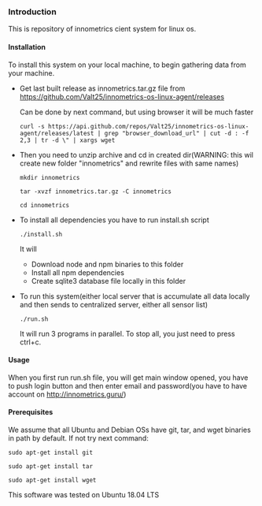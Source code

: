 ### Introduction
This is repository of innometrics cient system for linux os.

#### Installation
To install this system on your local machine, to begin gathering data from your machine.

* Get last built release as innometrics.tar.gz file from https://github.com/Valt25/innometrics-os-linux-agent/releases
   
    Can be done by next command, but using browser it will be much faster
    
    `curl -s https://api.github.com/repos/Valt25/innometrics-os-linux-agent/releases/latest | grep "browser_download_url" | cut -d : -f 2,3 | tr -d \" | xargs wget`

* Then you need to unzip archive and cd in created dir(WARNING: this wil create new folder "innometrics" and rewrite files with same names)
    
    `mkdir innometrics`
    
    `tar -xvzf innometrics.tar.gz -C innometrics`
    
    `cd innometrics`
* To install all dependencies you have to run install.sh script

    `./install.sh`
    
    It will
    * Download node and npm binaries to this folder
    * Install all npm dependencies
    * Create sqlite3 database file locally in this folder
    
* To run this system(either local server that is accumulate all data locally and then sends to centralized server, either all sensor list)

    `./run.sh`
    
    It will run 3 programs in parallel. To stop all, you just need to press ctrl+c.
    
#### Usage
When you first run run.sh file, you will get main window opened, you have to push login button and then enter email and password(you have to have account on http://innometrics.guru/)
#### Prerequisites
We assume that all Ubuntu and Debian OSs have git, tar, and wget binaries in path by default. If not try next command:

`sudo apt-get install git`

`sudo apt-get install tar`

`sudo apt-get install wget`

This software was tested on Ubuntu 18.04 LTS
